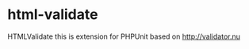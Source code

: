 html-validate
=============

HTMLValidate this is extension for PHPUnit based on http://validator.nu